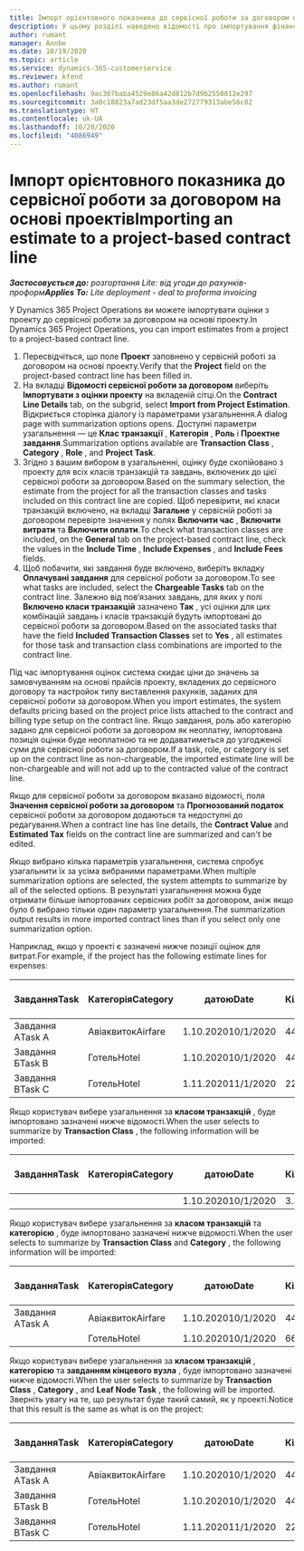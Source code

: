 ```yaml
---
title: Імпорт орієнтовного показника до сервісної роботи за договором на основі проектів
description: У цьому розділі наведено відомості про імпортування фінансових оцінок з проекту до сервісної роботи за договором.
author: rumant
manager: Annbe
ms.date: 10/19/2020
ms.topic: article
ms.service: dynamics-365-customerservice
ms.reviewer: kfend
ms.author: rumant
ms.openlocfilehash: 9ac367baba4529e86a42d812b7d9b2550812e297
ms.sourcegitcommit: 3a0c18823a7ad23df5aa3de272779313abe56c82
ms.translationtype: HT
ms.contentlocale: uk-UA
ms.lasthandoff: 10/20/2020
ms.locfileid: "4086949"
---
```

# <a name="importing-an-estimate-to-a-project-based-contract-line"></a><span data-ttu-id="68dfd-103">Імпорт орієнтовного показника до сервісної роботи за договором на основі проектів</span><span class="sxs-lookup"><span data-stu-id="68dfd-103">Importing an estimate to a project-based contract line</span></span>

<span data-ttu-id="68dfd-104">_**Застосовується до:** розгортання Lite: від угоди до рахунків-проформ_</span><span class="sxs-lookup"><span data-stu-id="68dfd-104">_**Applies To:** Lite deployment - deal to proforma invoicing_</span></span>

<span data-ttu-id="68dfd-105">У Dynamics 365 Project Operations ви можете імпортувати оцінки з проекту до сервісної роботи за договором на основі проекту.</span><span class="sxs-lookup"><span data-stu-id="68dfd-105">In Dynamics 365 Project Operations, you can import estimates from a project to a project-based contract line.</span></span>

1. <span data-ttu-id="68dfd-106">Пересвідчіться, що поле **Проект** заповнено у сервісній роботі за договором на основі проекту.</span><span class="sxs-lookup"><span data-stu-id="68dfd-106">Verify that the **Project** field on the project-based contract line has been filled in.</span></span>
2. <span data-ttu-id="68dfd-107">На вкладці **Відомості сервісної роботи за договором** виберіть **Імпортувати з оцінки проекту** на вкладеній сітці.</span><span class="sxs-lookup"><span data-stu-id="68dfd-107">On the **Contract Line Details** tab, on the subgrid, select **Import from Project Estimation**.</span></span> <span data-ttu-id="68dfd-108">Відкриється сторінка діалогу із параметрами узагальнення.</span><span class="sxs-lookup"><span data-stu-id="68dfd-108">A dialog page with summarization options opens.</span></span> <span data-ttu-id="68dfd-109">Доступні параметри узагальнення — це **Клас транзакції** , **Категорія** , **Роль** і **Проектне завдання**.</span><span class="sxs-lookup"><span data-stu-id="68dfd-109">Summarization options available are **Transaction Class** , **Category** , **Role** , and **Project Task**.</span></span>
3. <span data-ttu-id="68dfd-110">Згідно з вашим вибором в узагальненні, оцінку буде скопійовано з проекту для всіх класів транзакцій та завдань, включених до цієї сервісної роботи за договором.</span><span class="sxs-lookup"><span data-stu-id="68dfd-110">Based on the summary selection, the estimate from the project for all the transaction classes and tasks included on this contract line are copied.</span></span> <span data-ttu-id="68dfd-111">Щоб перевірити, які класи транзакцій включено, на вкладці **Загальне** у сервісній роботі за договором перевірте значення у полях **Включити час** , **Включити витрати** та **Включити оплати**.</span><span class="sxs-lookup"><span data-stu-id="68dfd-111">To check what transaction classes are included, on the **General** tab on the project-based contract line, check the values in the **Include Time** , **Include Expenses** , and **Include Fees** fields.</span></span> 
4. <span data-ttu-id="68dfd-112">Щоб побачити, які завдання буде включено, виберіть вкладку **Оплачувані завдання** для сервісної роботи за договором.</span><span class="sxs-lookup"><span data-stu-id="68dfd-112">To see what tasks are included, select the **Chargeable Tasks** tab on the contract line.</span></span> <span data-ttu-id="68dfd-113">Залежно від пов’язаних завдань, для яких у полі **Включено класи транзакцій** зазначено **Так** , усі оцінки для цих комбінацій завдань і класів транзакцій будуть імпортовані до сервісної роботи за договором.</span><span class="sxs-lookup"><span data-stu-id="68dfd-113">Based on the associated tasks that have the field **Included Transaction Classes** set to **Yes** , all estimates for those task and transaction class combinations are imported to the contract line.</span></span>

<span data-ttu-id="68dfd-114">Під час імпортування оцінок система скидає ціни до значень за замовчуванням на основі прайсів проекту, вкладених до сервісного договору та настройок типу виставлення рахунків, заданих для сервісної роботи за договором.</span><span class="sxs-lookup"><span data-stu-id="68dfd-114">When you import estimates, the system defaults pricing based on the project price lists attached to the contract and billing type setup on the contract line.</span></span> <span data-ttu-id="68dfd-115">Якщо завдання, роль або категорію задано для сервісної роботи за договором як неоплатну, імпортована позиція оцінки буде неоплатною та не додаватиметься до узгодженої суми для сервісної роботи за договором.</span><span class="sxs-lookup"><span data-stu-id="68dfd-115">If a task, role, or category is set up on the contract line as non-chargeable, the imported estimate line will be non-chargeable and will not add up to the contracted value of the contract line.</span></span>

<span data-ttu-id="68dfd-116">Якщо для сервісної роботи за договором вказано відомості, поля **Значення сервісної роботи за договором** та **Прогнозований податок** сервісної роботи за договором додаються та недоступні до редагування.</span><span class="sxs-lookup"><span data-stu-id="68dfd-116">When a contract line has line details, the **Contract Value** and **Estimated Tax** fields on the contract line are summarized and can't be edited.</span></span>

<span data-ttu-id="68dfd-117">Якщо вибрано кілька параметрів узагальнення, система спробує узагальнити їх за усіма вибраними параметрами.</span><span class="sxs-lookup"><span data-stu-id="68dfd-117">When multiple summarization options are selected, the system attempts to summarize by all of the selected options.</span></span> <span data-ttu-id="68dfd-118">В результаті узагальнення можна буде отримати більше імпортованих сервісних робіт за договором, аніж якщо було б вибрано тільки один параметр узагальнення.</span><span class="sxs-lookup"><span data-stu-id="68dfd-118">The summarization output results in more imported contract lines than if you select only one summarization option.</span></span>

<span data-ttu-id="68dfd-119">Наприклад, якщо у проекті є зазначені нижче позиції оцінок для витрат.</span><span class="sxs-lookup"><span data-stu-id="68dfd-119">For example, if the project has the following estimate lines for expenses:</span></span>

| <span data-ttu-id="68dfd-120">Завдання</span><span class="sxs-lookup"><span data-stu-id="68dfd-120">Task</span></span> | <span data-ttu-id="68dfd-121">Категорія</span><span class="sxs-lookup"><span data-stu-id="68dfd-121">Category</span></span> | <span data-ttu-id="68dfd-122">датою</span><span class="sxs-lookup"><span data-stu-id="68dfd-122">Date</span></span> | <span data-ttu-id="68dfd-123">Кількість</span><span class="sxs-lookup"><span data-stu-id="68dfd-123">Quantity</span></span> | <span data-ttu-id="68dfd-124">Ціна за одиницю</span><span class="sxs-lookup"><span data-stu-id="68dfd-124">Unit price</span></span> | <span data-ttu-id="68dfd-125">Сума</span><span class="sxs-lookup"><span data-stu-id="68dfd-125">Amount</span></span> |
| --- | --- | --- | --- | --- | --- |
| <span data-ttu-id="68dfd-126">Завдання А</span><span class="sxs-lookup"><span data-stu-id="68dfd-126">Task A</span></span> | <span data-ttu-id="68dfd-127">Авіаквиток</span><span class="sxs-lookup"><span data-stu-id="68dfd-127">Airfare</span></span> | <span data-ttu-id="68dfd-128">1.10.2020</span><span class="sxs-lookup"><span data-stu-id="68dfd-128">10/1/2020</span></span> | <span data-ttu-id="68dfd-129">4</span><span class="sxs-lookup"><span data-stu-id="68dfd-129">4</span></span> | <span data-ttu-id="68dfd-130">400</span><span class="sxs-lookup"><span data-stu-id="68dfd-130">400</span></span> | <span data-ttu-id="68dfd-131">1600</span><span class="sxs-lookup"><span data-stu-id="68dfd-131">1600</span></span> |
| <span data-ttu-id="68dfd-132">Завдання Б</span><span class="sxs-lookup"><span data-stu-id="68dfd-132">Task B</span></span> | <span data-ttu-id="68dfd-133">Готель</span><span class="sxs-lookup"><span data-stu-id="68dfd-133">Hotel</span></span> | <span data-ttu-id="68dfd-134">1.10.2020</span><span class="sxs-lookup"><span data-stu-id="68dfd-134">10/1/2020</span></span> | <span data-ttu-id="68dfd-135">4</span><span class="sxs-lookup"><span data-stu-id="68dfd-135">4</span></span> | <span data-ttu-id="68dfd-136">200</span><span class="sxs-lookup"><span data-stu-id="68dfd-136">200</span></span> | <span data-ttu-id="68dfd-137">800</span><span class="sxs-lookup"><span data-stu-id="68dfd-137">800</span></span> |
| <span data-ttu-id="68dfd-138">Завдання В</span><span class="sxs-lookup"><span data-stu-id="68dfd-138">Task C</span></span> | <span data-ttu-id="68dfd-139">Готель</span><span class="sxs-lookup"><span data-stu-id="68dfd-139">Hotel</span></span> | <span data-ttu-id="68dfd-140">1.11.2020</span><span class="sxs-lookup"><span data-stu-id="68dfd-140">11/1/2020</span></span> | <span data-ttu-id="68dfd-141">2</span><span class="sxs-lookup"><span data-stu-id="68dfd-141">2</span></span> | <span data-ttu-id="68dfd-142">200</span><span class="sxs-lookup"><span data-stu-id="68dfd-142">200</span></span> | <span data-ttu-id="68dfd-143">400</span><span class="sxs-lookup"><span data-stu-id="68dfd-143">400</span></span> |

<span data-ttu-id="68dfd-144">Якщо користувач вибере узагальнення за **класом транзакцій** , буде імпортовано зазначені нижче відомості.</span><span class="sxs-lookup"><span data-stu-id="68dfd-144">When the user selects to summarize by **Transaction Class** , the following information will be imported:</span></span>

| <span data-ttu-id="68dfd-145">Завдання</span><span class="sxs-lookup"><span data-stu-id="68dfd-145">Task</span></span> | <span data-ttu-id="68dfd-146">Категорія</span><span class="sxs-lookup"><span data-stu-id="68dfd-146">Category</span></span> | <span data-ttu-id="68dfd-147">датою</span><span class="sxs-lookup"><span data-stu-id="68dfd-147">Date</span></span> | <span data-ttu-id="68dfd-148">Кількість</span><span class="sxs-lookup"><span data-stu-id="68dfd-148">Quantity</span></span> | <span data-ttu-id="68dfd-149">Ціна за одиницю</span><span class="sxs-lookup"><span data-stu-id="68dfd-149">Unit price</span></span> | <span data-ttu-id="68dfd-150">Сума</span><span class="sxs-lookup"><span data-stu-id="68dfd-150">Amount</span></span> |
| --- | --- | --- | --- | --- | --- |
| &nbsp; | &nbsp; | <span data-ttu-id="68dfd-151">1.10.2020</span><span class="sxs-lookup"><span data-stu-id="68dfd-151">10/1/2020</span></span> | <span data-ttu-id="68dfd-152">3.34</span><span class="sxs-lookup"><span data-stu-id="68dfd-152">3.34</span></span> | <span data-ttu-id="68dfd-153">840</span><span class="sxs-lookup"><span data-stu-id="68dfd-153">840</span></span> | <span data-ttu-id="68dfd-154">2800</span><span class="sxs-lookup"><span data-stu-id="68dfd-154">2800</span></span> |

<span data-ttu-id="68dfd-155">Якщо користувач вибере узагальнення за **класом транзакцій** та **категорією** , буде імпортовано зазначені нижче відомості.</span><span class="sxs-lookup"><span data-stu-id="68dfd-155">When the user selects to summarize by **Transaction Class** and **Category** , the following information will be imported:</span></span>

| <span data-ttu-id="68dfd-156">Завдання</span><span class="sxs-lookup"><span data-stu-id="68dfd-156">Task</span></span> | <span data-ttu-id="68dfd-157">Категорія</span><span class="sxs-lookup"><span data-stu-id="68dfd-157">Category</span></span> | <span data-ttu-id="68dfd-158">датою</span><span class="sxs-lookup"><span data-stu-id="68dfd-158">Date</span></span> | <span data-ttu-id="68dfd-159">Кількість</span><span class="sxs-lookup"><span data-stu-id="68dfd-159">Quantity</span></span> | <span data-ttu-id="68dfd-160">Ціна за одиницю</span><span class="sxs-lookup"><span data-stu-id="68dfd-160">Unit price</span></span> | <span data-ttu-id="68dfd-161">Сума</span><span class="sxs-lookup"><span data-stu-id="68dfd-161">Amount</span></span> |
| --- | --- | --- | --- | --- | --- |
| <span data-ttu-id="68dfd-162">Завдання А</span><span class="sxs-lookup"><span data-stu-id="68dfd-162">Task A</span></span> | <span data-ttu-id="68dfd-163">Авіаквиток</span><span class="sxs-lookup"><span data-stu-id="68dfd-163">Airfare</span></span> | <span data-ttu-id="68dfd-164">1.10.2020</span><span class="sxs-lookup"><span data-stu-id="68dfd-164">10/1/2020</span></span> | <span data-ttu-id="68dfd-165">4</span><span class="sxs-lookup"><span data-stu-id="68dfd-165">4</span></span> | <span data-ttu-id="68dfd-166">400</span><span class="sxs-lookup"><span data-stu-id="68dfd-166">400</span></span> | <span data-ttu-id="68dfd-167">1600</span><span class="sxs-lookup"><span data-stu-id="68dfd-167">1600</span></span> |
| &nbsp;| <span data-ttu-id="68dfd-168">Готель</span><span class="sxs-lookup"><span data-stu-id="68dfd-168">Hotel</span></span> | <span data-ttu-id="68dfd-169">1.10.2020</span><span class="sxs-lookup"><span data-stu-id="68dfd-169">10/1/2020</span></span> | <span data-ttu-id="68dfd-170">6</span><span class="sxs-lookup"><span data-stu-id="68dfd-170">6</span></span> | <span data-ttu-id="68dfd-171">200</span><span class="sxs-lookup"><span data-stu-id="68dfd-171">200</span></span> | <span data-ttu-id="68dfd-172">1200</span><span class="sxs-lookup"><span data-stu-id="68dfd-172">1200</span></span> |

<span data-ttu-id="68dfd-173">Якщо користувач вибере узагальнення за **класом транзакцій** , **категорією** та **завданням кінцевого вузла** , буде імпортовано зазначені нижче відомості.</span><span class="sxs-lookup"><span data-stu-id="68dfd-173">When the user selects to summarize by **Transaction Class** , **Category** , and **Leaf Node Task** , the following will be imported.</span></span> <span data-ttu-id="68dfd-174">Зверніть увагу на те, що результат буде такий самий, як у проекті.</span><span class="sxs-lookup"><span data-stu-id="68dfd-174">Notice that this result is the same as what is on the project:</span></span>

| <span data-ttu-id="68dfd-175">Завдання</span><span class="sxs-lookup"><span data-stu-id="68dfd-175">Task</span></span> | <span data-ttu-id="68dfd-176">Категорія</span><span class="sxs-lookup"><span data-stu-id="68dfd-176">Category</span></span> | <span data-ttu-id="68dfd-177">датою</span><span class="sxs-lookup"><span data-stu-id="68dfd-177">Date</span></span> | <span data-ttu-id="68dfd-178">Кількість</span><span class="sxs-lookup"><span data-stu-id="68dfd-178">Quantity</span></span> | <span data-ttu-id="68dfd-179">Ціна за одиницю</span><span class="sxs-lookup"><span data-stu-id="68dfd-179">Unit price</span></span> | <span data-ttu-id="68dfd-180">Сума</span><span class="sxs-lookup"><span data-stu-id="68dfd-180">Amount</span></span> |
| --- | --- | --- | --- | --- | --- |
| <span data-ttu-id="68dfd-181">Завдання А</span><span class="sxs-lookup"><span data-stu-id="68dfd-181">Task A</span></span> | <span data-ttu-id="68dfd-182">Авіаквиток</span><span class="sxs-lookup"><span data-stu-id="68dfd-182">Airfare</span></span> | <span data-ttu-id="68dfd-183">1.10.2020</span><span class="sxs-lookup"><span data-stu-id="68dfd-183">10/1/2020</span></span> | <span data-ttu-id="68dfd-184">4</span><span class="sxs-lookup"><span data-stu-id="68dfd-184">4</span></span> | <span data-ttu-id="68dfd-185">400</span><span class="sxs-lookup"><span data-stu-id="68dfd-185">400</span></span> | <span data-ttu-id="68dfd-186">1600</span><span class="sxs-lookup"><span data-stu-id="68dfd-186">1600</span></span> |
| <span data-ttu-id="68dfd-187">Завдання Б</span><span class="sxs-lookup"><span data-stu-id="68dfd-187">Task B</span></span> | <span data-ttu-id="68dfd-188">Готель</span><span class="sxs-lookup"><span data-stu-id="68dfd-188">Hotel</span></span> | <span data-ttu-id="68dfd-189">1.10.2020</span><span class="sxs-lookup"><span data-stu-id="68dfd-189">10/1/2020</span></span> | <span data-ttu-id="68dfd-190">4</span><span class="sxs-lookup"><span data-stu-id="68dfd-190">4</span></span> | <span data-ttu-id="68dfd-191">200</span><span class="sxs-lookup"><span data-stu-id="68dfd-191">200</span></span> | <span data-ttu-id="68dfd-192">800</span><span class="sxs-lookup"><span data-stu-id="68dfd-192">800</span></span> |
| <span data-ttu-id="68dfd-193">Завдання В</span><span class="sxs-lookup"><span data-stu-id="68dfd-193">Task C</span></span> | <span data-ttu-id="68dfd-194">Готель</span><span class="sxs-lookup"><span data-stu-id="68dfd-194">Hotel</span></span> | <span data-ttu-id="68dfd-195">1.11.2020</span><span class="sxs-lookup"><span data-stu-id="68dfd-195">11/1/2020</span></span> | <span data-ttu-id="68dfd-196">2</span><span class="sxs-lookup"><span data-stu-id="68dfd-196">2</span></span> | <span data-ttu-id="68dfd-197">200</span><span class="sxs-lookup"><span data-stu-id="68dfd-197">200</span></span> | <span data-ttu-id="68dfd-198">400</span><span class="sxs-lookup"><span data-stu-id="68dfd-198">400</span></span> |
